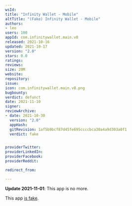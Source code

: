 ```yaml
---
wsId: 
title: "Infinity Wallet - Mobile"
altTitle: "(Fake) Infinity Wallet - Mobile"
authors:
- leo
users: 100
appId: com.infinitywallet.main.v8
released: 2021-10-16
updated: 2021-10-17
version: "2.0"
stars: 0.0
ratings: 
reviews: 
size: 20M
website: 
repository: 
issue: 
icon: com.infinitywallet.main.v8.png
bugbounty: 
verdict: defunct
date: 2021-11-10
signer: 
reviewArchive:
- date: 2021-10-30
  version: "2.0"
  appHash: 
  gitRevision: 1af5b9bcf87d45fe695ccccbca30a4a9d303a0f1
  verdict: fake


providerTwitter: 
providerLinkedIn: 
providerFacebook: 
providerReddit: 

redirect_from:

---
```



**Update 2021-11-01**: This app is no more.

This app [is fake](https://twitter.com/InfinityWallet/status/1453068315417583622).

